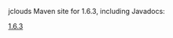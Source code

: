 jclouds Maven site for 1.6.3, including Javadocs:

[1.6.3](http://demobox.github.io/jclouds-maven-site-1.6.3/1.6.3/jclouds/)